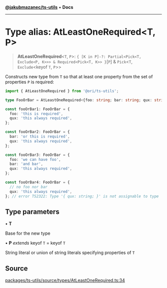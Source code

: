 [**@jakubmazanec/ts-utils**](../README.md) • **Docs**

---

# Type alias: AtLeastOneRequired\<T, P\>

> **AtLeastOneRequired**\<`T`, `P`\>:
> `{ [K in P]-?: Partial<Pick<T, Exclude<P, K>>> & Required<Pick<T, K>> }`\[`P`\] & `Pick`\<`T`,
> `Exclude`\<keyof `T`, `P`\>\>

Constructs new type from `T` so that at least one property from the set of properties `P` is
required:

```TypeScript
import { AtLeastOneRequired } from '@ori/ts-utils';

type FooOrBar = AtLeastOneRequired<{foo: string; bar: string; qux: string}, 'foo' | 'bar'>;

const fooOrBar1: FooOrBar = {
  foo: 'this is required',
  qux: 'this always required',
};

const fooOrBar2: FooOrBar = {
  bar: 'or this is required',
  qux: 'this always required',
};

const fooOrBar3: FooOrBar = {
  foo: 'we can have foo',
  bar: 'and bar',
  qux: 'this always required',
};

const fooOrBar4: FooOrBar = {
  // no foo nor bar
  qux: 'this always required',
}; // error TS2322: Type '{ qux: string; }' is not assignable to type 'FooOrBar'
```

## Type parameters

• **T**

Base for the new type

• **P** _extends_ keyof `T` = keyof `T`

String literal or union of string literals specifying properties of `T`

## Source

[packages/ts-utils/source/types/AtLeastOneRequired.ts:34](https://github.com/jakubmazanec/tools/blob/ff982fbbc1a4d22edeaae8b283ad7d8de4b15bd8/packages/ts-utils/source/types/AtLeastOneRequired.ts#L34)
